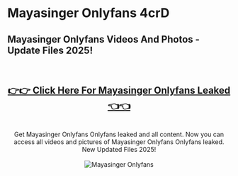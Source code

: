 # Mayasinger Onlyfans 4crD

<h2>Mayasinger Onlyfans Videos And Photos - Update Files 2025!</h2>
<br>
<div align="center">
<h2><a href="https://213.232.235.80/live/video.php?q=mayasinger-onlyfans" rel="nofollow">👉👉 Click Here For Mayasinger Onlyfans Leaked 👈👈</a></h2>

<br>
Get Mayasinger Onlyfans Onlyfans leaked and all content. Now you can access all videos and pictures of Mayasinger Onlyfans Onlyfans leaked. New Updated Files 2025!
<br>
<br>
<a href="https://213.232.235.80/live/video.php?q=mayasinger-onlyfans" rel="nofollow" data-target="animated-image.originalLink"><img src="https://i.imgur.com/dJHk4Zq.gif" alt="Mayasinger Onlyfans" style="max-width: 100%; display: inline-block;" data-target="animated-image.originalImage"></a>
</div>
<br>